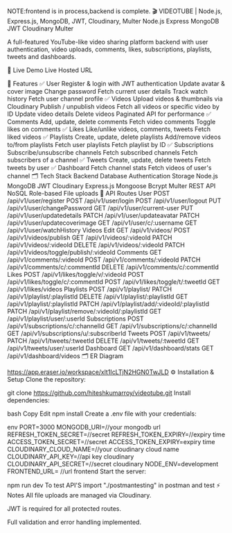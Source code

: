 NOTE:frontend is in process,backend is complete.
🎬 VIDEOTUBE | Node.js, Express.js, MongoDB, JWT, Cloudinary, Multer
Node.js Express MongoDB JWT Cloudinary Multer

A full-featured YouTube-like video sharing platform backend with user authentication, video uploads, comments, likes, subscriptions, playlists, tweets and dashboards.

🚀 Live Demo
Live Hosted URL

📝 Features
✅ User
 Register & login with JWT authentication
 Update avatar & cover image
 Change password
 Fetch current user details
 Track watch history
 Fetch user channel profile
✅ Videos
 Upload videos & thumbnails via Cloudinary
 Publish / unpublish videos
 Fetch all videos or specific video by ID
 Update video details
 Delete videos
 Paginated API for performance
✅ Comments
 Add, update, delete comments
 Fetch video comments
 Toggle likes on comments
✅ Likes
 Like/unlike videos, comments, tweets
 Fetch liked videos
✅ Playlists
 Create, update, delete playlists
 Add/remove videos to/from playlists
 Fetch user playlists
 Fetch playlist by ID
✅ Subscriptions
 Subscribe/unsubscribe channels
 Fetch subscribed channels
 Fetch subscribers of a channel
✅ Tweets
 Create, update, delete tweets
 Fetch tweets by user
✅ Dashboard
 Fetch channel stats
 Fetch videos of user's channel
🗂 Tech Stack
Backend	Database	Authentication	Storage
Node.js	MongoDB	JWT	Cloudinary
Express.js	Mongoose	Bcrypt	Multer
REST API	NoSQL	Role-based	File uploads
🔗 API Routes
User
POST /api/v1/user/register
POST /api/v1/user/login
POST /api/v1/user/logout
PUT /api/v1/user/changePassword
GET /api/v1/user/current-user
PUT /api/v1/user/updatedetails
PATCH /api/v1/user/updateavatar
PATCH /api/v1/user/updatecoverimage
GET /api/v1/user/c/:username
GET /api/v1/user/watchHistory
Videos
Edit
GET /api/v1/videos/
POST /api/v1/videos/publish
GET /api/v1/videos/:videoId
PATCH /api/v1/videos/:videoId
DELETE /api/v1/videos/:videoId
PATCH /api/v1/videos/toggle/publish/:videoId
Comments
GET /api/v1/comments/:videoId
POST /api/v1/comments/:videoId
PATCH /api/v1/comments/c/:commentId
DELETE /api/v1/comments/c/:commentId
Likes
POST /api/v1/likes/toggle/v/:videoId
POST /api/v1/likes/toggle/c/:commentId
POST /api/v1/likes/toggle/t/:tweetId
GET /api/v1/likes/videos
Playlists
POST /api/v1/playlist/
PATCH /api/v1/playlist/:playlistId
DELETE /api/v1/playlist/:playlistId
GET /api/v1/playlist/:playlistId
PATCH /api/v1/playlist/add/:videoId/:playlistId
PATCH /api/v1/playlist/remove/:videoId/:playlistId
GET /api/v1/playlist/user/:userId
Subscriptions
POST /api/v1/subscriptions/c/:channelId
GET /api/v1/subscriptions/c/:channelId
GET /api/v1/subscriptions/u/:subscriberId
Tweets
POST /api/v1/tweets/
PATCH /api/v1/tweets/:tweetId
DELETE /api/v1/tweets/:tweetId
GET /api/v1/tweets/user/:userId
Dashboard
GET /api/v1/dashboard/stats
GET /api/v1/dashboard/videos
🗂 ER Diagram

https://app.eraser.io/workspace/xlt1IcLTjN2HGN0TwJLD
⚙️ Installation & Setup Clone the repository:

git clone https://github.com/hiteshkumarroy/videotube.git
Install dependencies:

bash Copy Edit npm install Create a .env file with your credentials:

env
PORT=3000
MONGODB_URI=//your mongodb url
REFRESH_TOKEN_SECRET=//secret
REFRESH_TOKEN_EXPIRY=//expiry time
ACCESS_TOKEN_SECRET=//secret
ACCESS_TOKEN_EXPIRY=expiry time
CLOUDINARY_CLOUD_NAME=//your cloudinary cloud name
CLOUDINARY_API_KEY=//api key cloudinary
CLOUDINARY_API_SECRET=//secret cloudinary
NODE_ENV=development
FRONTEND_URL= //url frontend
Start the server:

npm run dev
To test API'S import "./postmantesting" in postman and test
⚡ Notes All file uploads are managed via Cloudinary.

JWT is required for all protected routes.

Full validation and error handling implemented.
